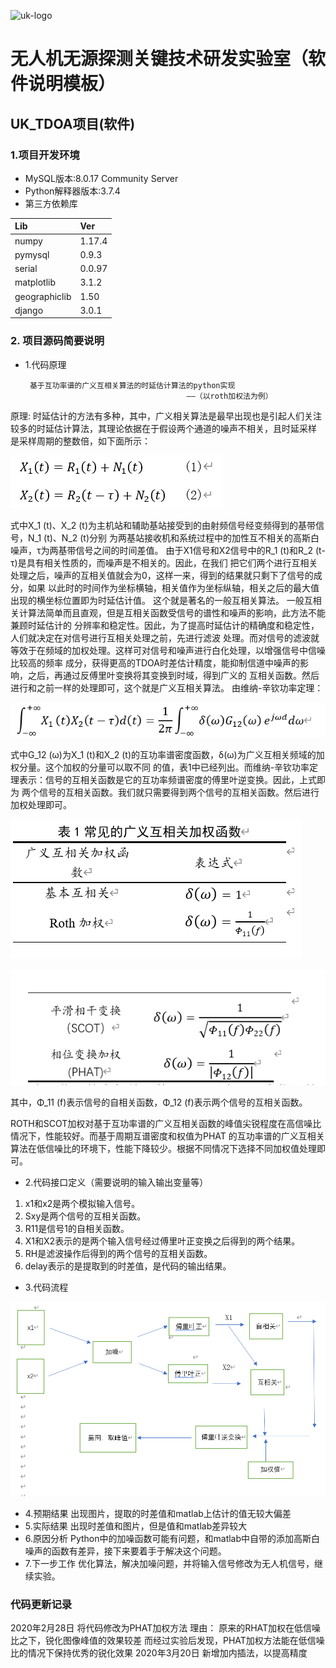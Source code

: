 ![uk-logo](https://s2.ax1x.com/2020/01/19/1C8qXt.png)
# 无人机无源探测关键技术研发实验室（软件说明模板）
## UK_TDOA项目(软件)

### 1.项目开发环境

- MySQL版本:8.0.17 Community Server
- Python解释器版本:3.7.4
- 第三方依赖库
    
|Lib            |Ver    |
|:----          |:----  |
|numpy          |1.17.4 |
|pymysql        |0.9.3  |
|serial         |0.0.97 |
|matplotlib     |3.1.2  |
|geographiclib  |1.50   |
|django         |3.0.1  |

### 2. 项目源码简要说明
- 1.代码原理

       基于互功率谱的广义互相关算法的时延估计算法的python实现
										  ——（以roth加权法为例）
原理:
   时延估计的方法有多种，其中，广义相关算法是最早出现也是引起人们关注
较多的时延估计算法，其理论依据在于假设两个通道的噪声不相关，且时延采样
是采样周期的整数倍，如下面所示：



![](https://github.com/Norman-Trx/picture/blob/master/%E5%85%AC%E5%BC%8F.png)



式中X_1 (t)、X_2 (t)为主机站和辅助基站接受到的由射频信号经变频得到的基带信号，N_1 (t)、N_2 (t)分别
为两基站接收机和系统过程中的加性互不相关的高斯白噪声，τ为两基带信号之间的时间差值。
   由于X1信号和X2信号中的R_1 (t)和R_2 (t-τ)是具有相关性质的，而噪声是不相关的。因此，在我们
把它们两个进行互相关处理之后，噪声的互相关值就会为0，这样一来，得到的结果就只剩下了信号的成分，如果
以此时的时间作为坐标横轴，相关值作为坐标纵轴，相关之后的最大值出现的横坐标位置即为时延估计值。
这个就是著名的一般互相关算法。
  一般互相关计算法简单而且直观，但是互相关函数受信号的谱性和噪声的影响，此方法不能兼顾时延估计的
分辨率和稳定性。因此，为了提高时延估计的精确度和稳定性，人们就决定在对信号进行互相关处理之前，先进行滤波
处理。而对信号的滤波就等效于在频域的加权处理。这样可对信号和噪声进行白化处理，以增强信号中信噪比较高的频率
成分，获得更高的TDOA时差估计精度，能抑制信道中噪声的影响，之后，再通过反傅里叶变换将其变换到时域，得到广义的
互相关函数。然后进行和之前一样的处理即可，这个就是广义互相关算法。
由维纳-辛钦功率定理：



![](https://github.com/Norman-Trx/picture/blob/master/%E5%8A%9F%E7%8E%87%E5%AE%9A%E7%90%86.png)




  式中G_12 (ω)为X_1 (t)和X_2 (t)的互功率谱密度函数，δ(ω)为广义互相关频域的加权分量。这个加权的分量可以取不同
的值，表1中已经列出。而维纳-辛钦功率定理表示：信号的互相关函数是它的互功率频谱密度的傅里叶逆变换。因此，上式即为
两个信号的互相关函数。我们就只需要得到两个信号的互相关函数。然后进行加权处理即可。




![](https://github.com/Norman-Trx/picture/blob/master/%E5%8A%A0%E6%9D%83%E5%87%BD%E6%95%B01.png)




![](https://github.com/Norman-Trx/picture/blob/master/%E5%8A%A0%E6%9D%83%E5%87%BD%E6%95%B02.png)







其中，Φ_11 (f)表示信号的自相关函数，Φ_12 (f)表示两个信号的互相关函数。

ROTH和SCOT加权对基于互功率谱的广义互相关函数的峰值尖锐程度在高信噪比情况下，性能较好。而基于周期互谱密度和权值为PHAT
的互功率谱的广义互相关算法在低信噪比的环境下，性能下降较少。根据不同情况下选择不同加权值处理即可。
- 2.代码接口定义（需要说明的输入输出变量等）
1.	x1和x2是两个模拟输入信号。
2.	Sxy是两个信号的互相关函数。
3.	R11是信号1的自相关函数。
4.	X1和X2表示的是两个输入信号经过傅里叶正变换之后得到的两个结果。
5.	RH是滤波操作后得到的两个信号的互相关函数。
6.	delay表示的是提取到的时差值，是代码的输出结果。

- 3.代码流程


![](https://github.com/Norman-Trx/picture/blob/master/%E6%B5%81%E7%A8%8B%E6%A1%86%E5%9B%BE.png)



- 4.预期结果
出现图片，提取的时差值和matlab上估计的值无较大偏差
- 5.实际结果
出现时差值和图片，但是值和matlab差异较大
- 6.原因分析
Python中的加噪函数可能有问题，和matlab中自带的添加高斯白噪声的函数有差异，接下来要着手于解决这个问题。
- 7.下一步工作
优化算法，解决加噪问题，并将输入信号修改为无人机信号，继续实验。


### 代码更新记录
2020年2月28日
将代码修改为PHAT加权方法
理由：
原来的RHAT加权在低信噪比之下，锐化图像峰值的效果较差
而经过实验后发现，PHAT加权方法能在低信噪比的情况下保持优秀的锐化效果
2020年3月20日
新增加内插法，以提高精度